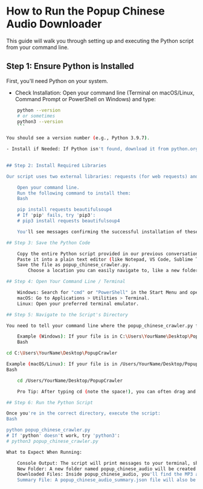 # How to Run the Popup Chinese Audio Downloader

This guide will walk you through setting up and executing the Python script from your command line.

## Step 1: Ensure Python is Installed

First, you'll need Python on your system.

- Check Installation: Open your command line (Terminal on macOS/Linux, Command Prompt or PowerShell on Windows) and type:

```bash
    python --version
    # or sometimes
    python3 --version
    ```

You should see a version number (e.g., Python 3.9.7).

- Install if Needed: If Python isn't found, download it from python.org/downloads/. On Windows, make sure to check "Add Python to PATH" during installation.
   

## Step 2: Install Required Libraries

Our script uses two external libraries: requests (for web requests) and BeautifulSoup4 (for HTML parsing).

    Open your command line.
    Run the following command to install them:
    Bash

    pip install requests beautifulsoup4
    # If 'pip' fails, try 'pip3':
    # pip3 install requests beautifulsoup4

    You'll see messages confirming the successful installation of these packages.

## Step 3: Save the Python Code

    Copy the entire Python script provided in our previous conversation.
    Paste it into a plain text editor (like Notepad, VS Code, Sublime Text, etc.).
    Save the file as popup_chinese_crawler.py.
        Choose a location you can easily navigate to, like a new folder on your Desktop (e.g., C:\Users\YourName\Desktop\PopupCrawler on Windows, or /Users/YourName/Desktop/PopupCrawler on macOS/Linux).

## Step 4: Open Your Command Line / Terminal

    Windows: Search for "cmd" or "PowerShell" in the Start Menu and open it.
    macOS: Go to Applications > Utilities > Terminal.
    Linux: Open your preferred terminal emulator.

## Step 5: Navigate to the Script's Directory

You need to tell your command line where the popup_chinese_crawler.py file is located. Use the cd (change directory) command.

    Example (Windows): If your file is in C:\Users\YourName\Desktop\PopupCrawler, type:
    Bash

cd C:\Users\YourName\Desktop\PopupCrawler

Example (macOS/Linux): If your file is in /Users/YourName/Desktop/PopupCrawler, type:
Bash

    cd /Users/YourName/Desktop/PopupCrawler

    Pro Tip: After typing cd (note the space!), you can often drag and drop the folder containing your script directly into the terminal window, and it will automatically paste the correct path.

## Step 6: Run the Python Script

Once you're in the correct directory, execute the script:
Bash

python popup_chinese_crawler.py
# If 'python' doesn't work, try 'python3':
# python3 popup_chinese_crawler.py

What to Expect When Running:

    Console Output: The script will print messages to your terminal, showing its progress: which lesson listing pages it's visiting, which individual lessons it's found, and the status of audio downloads (downloading or skipping if already exists).
    New Folder: A new folder named popup_chinese_audio will be created in the same directory as your script.
    Downloaded Files: Inside popup_chinese_audio, you'll find the MP3 audio files, named clearly based on the lesson titles.
    Summary File: A popup_chinese_audio_summary.json file will also be saved in the popup_chinese_audio folder. This file contains a JSON summary of all the lessons the script processed, including their original URL, audio URL, and final filename.
